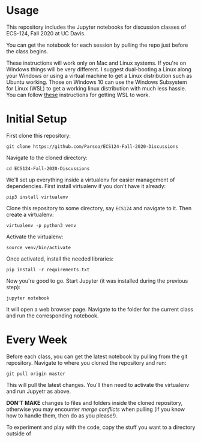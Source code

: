 # Usage

This repository includes the Jupyter notebooks for discussion classes of ECS-124, Fall 2020 at UC Davis.

You can get the notebook for each session by pulling the repo just before the class begins.

These instructions will work only on Mac and Linux systems. If you're on Windows things will be very different. I suggest dual-booting a Linux along your Windows or using a virtual machine to get a Linux distribution such as Ubuntu working. Those on Windows 10 can use the Windows Subsystem for Linux (WSL) to get a working linux distribution with much less hassle. You can follow [these](https://docs.microsoft.com/en-us/windows/wsl/install-win10) instructions for getting WSL to work.

# Initial Setup

First clone this repository:

```
git clone https://github.com/Parsoa/ECS124-Fall-2020-Discussions
```

Navigate to the cloned directory:

```
cd ECS124-Fall-2020-Discussions
```

We'll set up everything inside a virtualenv for easier management of dependencies. First install virtualenv if you don't have it already:

```
pip3 install virtualenv
```

Clone this repository to some directory, say `ECS124` and navigate to it. Then create a virtualenv:

```
virtualenv -p python3 venv
```

Activate the virtualenv:

```
source venv/bin/activate
```

Once activated, install the needed libraries:

```
pip install -r requirements.txt
```

Now you're good to go. Start Jupyter (it was installed during the previous step):

```
jupyter notebook
```

It will open a web browser page. Navigate to the folder for the current class and run the corresponding notebook.

# Every Week

Before each class, you can get the latest notebook by pulling from the git repository. Navigate to where you cloned the repository and run:

```
git pull origin master
```

This will pull the latest changes. You'll then need to activate the virtualenv and run Jupyetr as above.

**DON'T MAKE** changes to files and folders inside the cloned repository, otherwise you may encounter *merge conflicts* when pulling (if you know how to handle them, then do as you please!).

To experiment and play with the code, copy the stuff you want to a directory outside of
